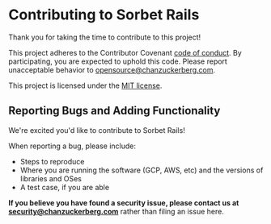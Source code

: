 # Contributing to Sorbet Rails

Thank you for taking the time to contribute to this project!

This project adheres to the Contributor Covenant
[code of conduct](https://github.com/chanzuckerberg/.github/tree/master/CODE_OF_CONDUCT.md).
By participating, you are expected to uphold this code. Please report unacceptable behavior
to opensource@chanzuckerberg.com.

This project is licensed under the [MIT license](LICENSE.md).

## Reporting Bugs and Adding Functionality

We're excited you'd like to contribute to Sorbet Rails!

When reporting a bug, please include:
 * Steps to reproduce
 * Where you are running the software (GCP, AWS, etc) and the versions of libraries and OSes
 * A test case, if you are able

**If you believe you have found a security issue, please contact us at security@chanzuckerberg.com**
rather than filing an issue here.
